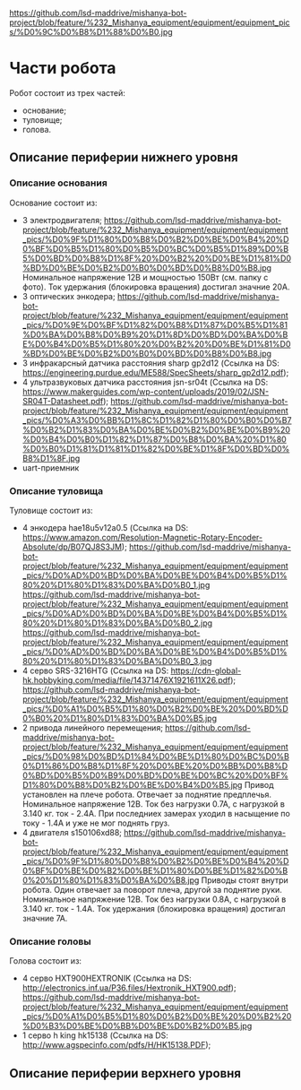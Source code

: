 https://github.com/lsd-maddrive/mishanya-bot-project/blob/feature/%232_Mishanya_equipment/equipment/equipment_pics/%D0%9C%D0%B8%D1%88%D0%B0.jpg
# Части робота
Робот состоит из трех частей: 
- основание; 
- туловище;
- голова.

## Описание периферии нижнего уровня

### Описание основания
Основание состоит из:
- 3 электродвигателя;
https://github.com/lsd-maddrive/mishanya-bot-project/blob/feature/%232_Mishanya_equipment/equipment/equipment_pics/%D0%9F%D1%80%D0%B8%D0%B2%D0%BE%D0%B4%20%D0%BF%D0%B5%D1%80%D0%B5%D0%BC%D0%B5%D1%89%D0%B5%D0%BD%D0%B8%D1%8F%20%D0%B2%20%D0%BE%D1%81%D0%BD%D0%BE%D0%B2%D0%B0%D0%BD%D0%B8%D0%B8.jpg
 Номинальное напряжение 12В и мощностью 150Вт (см. папку с фото). Ток удержания (блокировка вращения) достигал значние 20А.
- 3 оптических энкодера;
https://github.com/lsd-maddrive/mishanya-bot-project/blob/feature/%232_Mishanya_equipment/equipment/equipment_pics/%D0%9E%D0%BF%D1%82%D0%B8%D1%87%D0%B5%D1%81%D0%BA%D0%B8%D0%B9%20%D1%8D%D0%BD%D0%BA%D0%BE%D0%B4%D0%B5%D1%80%20%D0%B2%20%D0%BE%D1%81%D0%BD%D0%BE%D0%B2%D0%B0%D0%BD%D0%B8%D0%B8.jpg
- 3 инфракарсный датчика расстояния sharp gp2d12 (Ссылка на DS: https://engineering.purdue.edu/ME588/SpecSheets/sharp_gp2d12.pdf);
- 4 ультразвуковых датчика расстояния jsn-sr04t (Ссылка на DS: https://www.makerguides.com/wp-content/uploads/2019/02/JSN-SR04T-Datasheet.pdf);
https://github.com/lsd-maddrive/mishanya-bot-project/blob/feature/%232_Mishanya_equipment/equipment/equipment_pics/%D0%A3%D0%BB%D1%8C%D1%82%D1%80%D0%B0%D0%B7%D0%B2%D1%83%D0%BA%D0%BE%D0%B2%D0%BE%D0%B9%20%D0%B4%D0%B0%D1%82%D1%87%D0%B8%D0%BA%20%D1%80%D0%B0%D1%81%D1%81%D1%82%D0%BE%D1%8F%D0%BD%D0%B8%D1%8F.jpg
- uart-приемник 

### Описание туловища 
Туловище состоит из:
- 4 энкодера hae18u5v12a0.5 (Ссылка на DS: https://www.amazon.com/Resolution-Magnetic-Rotary-Encoder-Absolute/dp/B07QJ8S3JM);
https://github.com/lsd-maddrive/mishanya-bot-project/blob/feature/%232_Mishanya_equipment/equipment/equipment_pics/%D0%AD%D0%BD%D0%BA%D0%BE%D0%B4%D0%B5%D1%80%20%D1%80%D1%83%D0%BA%D0%B0_1.jpg
https://github.com/lsd-maddrive/mishanya-bot-project/blob/feature/%232_Mishanya_equipment/equipment/equipment_pics/%D0%AD%D0%BD%D0%BA%D0%BE%D0%B4%D0%B5%D1%80%20%D1%80%D1%83%D0%BA%D0%B0_2.jpg
https://github.com/lsd-maddrive/mishanya-bot-project/blob/feature/%232_Mishanya_equipment/equipment/equipment_pics/%D0%AD%D0%BD%D0%BA%D0%BE%D0%B4%D0%B5%D1%80%20%D1%80%D1%83%D0%BA%D0%B0_3.jpg
- 4 серво SRS-3216HTG (Ссылка на DS: https://cdn-global-hk.hobbyking.com/media/file/14371476X1921611X26.pdf);
https://github.com/lsd-maddrive/mishanya-bot-project/blob/feature/%232_Mishanya_equipment/equipment/equipment_pics/%D0%A1%D0%B5%D1%80%D0%B2%D0%BE%20%D0%BD%D0%B0%20%D1%80%D1%83%D0%BA%D0%B5.jpg
- 2 привода линейного перемещения;
https://github.com/lsd-maddrive/mishanya-bot-project/blob/feature/%232_Mishanya_equipment/equipment/equipment_pics/%D0%98%D0%BD%D1%84%D0%BE%D1%80%D0%BC%D0%B0%D1%86%D0%B8%D1%8F%20%D0%BE%20%D0%BB%D0%B8%D0%BD%D0%B5%D0%B9%D0%BD%D0%BE%D0%BC%20%D0%BF%D1%80%D0%B8%D0%B2%D0%BE%D0%B4%D0%B5.jpg
 Привод установлен на плече робота. Отвечает за поднятие предплечья. Номинальное напряжение 12В. Ток без нагрузки 0.7А, с нагрузкой в 3.140 кг. ток - 2.4А. При последниех замерах уходил в насыщение по току - 1.4А и уже не мог поднять груз.
- 4 двигателя s150106xd88;
https://github.com/lsd-maddrive/mishanya-bot-project/blob/feature/%232_Mishanya_equipment/equipment/equipment_pics/%D0%9F%D1%80%D0%B8%D0%B2%D0%BE%D0%B4%20%D0%BF%D0%BE%D0%B2%D0%BE%D1%80%D0%BE%D1%82%D0%B0%20%D1%80%D1%83%D0%BA%D0%B8.jpg
 Приводы стоят внутри робота. Один отвечает за поворот плеча, другой за поднятие руки. Номинальное напряжение 12В. Ток без нагрузки 0.8А, с нагрузкой в 3.140 кг. ток - 1.4А. Ток удержания (блокировка вращения) достигал значние 7А.


### Описание головы 
Голова состоит из:
- 4 серво HXT900HEXTRONIK (Ссылка на DS: http://electronics.inf.ua/P36.files/Hextronik_HXT900.pdf);
https://github.com/lsd-maddrive/mishanya-bot-project/blob/feature/%232_Mishanya_equipment/equipment/equipment_pics/%D0%A1%D0%B5%D1%80%D0%B2%D0%BE%20%D0%B2%20%D0%B3%D0%BE%D0%BB%D0%BE%D0%B2%D0%B5.jpg
- 1 серво h king hk15138 (Ссылка на DS: http://www.agspecinfo.com/pdfs/H/HK15138.PDF);

## Описание периферии верхнего уровня
